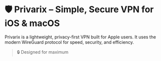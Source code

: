 # 🛡 Privarix – Simple, Secure VPN for iOS & macOS

Privarix is a lightweight, privacy-first VPN built for Apple users. It uses the modern WireGuard protocol for speed, security, and efficiency.

> 🔒 Designed for maximum
